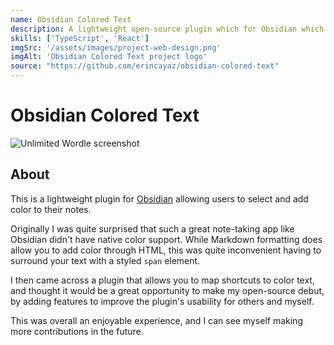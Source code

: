 ```yaml
---
name: Obsidian Colored Text
description: A lightweight open-source plugin which for Obsidian which I have contributed to, allowing users to select and add color to their notes.
skills: ['TypeScript', 'React']
imgSrc: '/assets/images/project-web-design.png'
imgAlt: 'Obsidian Colored Text project logo'
source: "https://github.com/erincayaz/obsidian-colored-text"
---
```


# Obsidian Colored Text

![Unlimited Wordle screenshot](/assets/images/obsidian-colored-text-1.gif)

## About

This is a lightweight plugin for [Obsidian](https://obsidian.md/) allowing users to select and add color to their notes. 

Originally I was quite surprised that such a great note-taking app like Obsidian didn't have native color support. While Markdown formatting does allow you to add color through HTML, this was quite inconvenient having to surround your text with a styled `span` element.

I then came across a plugin that allows you to map shortcuts to color text, and thought it would be a great opportunity to make my open-source debut, by adding features to improve the plugin's usability for others and myself.

This was overall an enjoyable experience, and I can see myself making more contributions in the future.